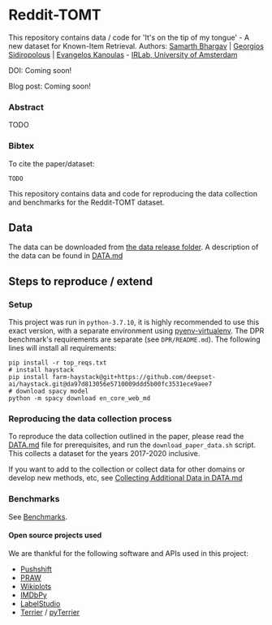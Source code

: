 # Reddit-TOMT

This repository contains data / code for 'It's on the tip of my tongue' - A new dataset for Known-Item Retrieval. 
Authors: [Samarth Bhargav](https://samarthbhargav.github.io/) | [Georgios Sidiropolous](https://twitter.com/gnsidiro/) | [Evangelos Kanoulas](https://staff.fnwi.uva.nl/e.kanoulas/) - [IRLab, University of Amsterdam](https://irlab.science.uva.nl/)

DOI: Coming soon!

Blog post: Coming soon!

### Abstract

TODO

### Bibtex

To cite the paper/dataset:
```
TODO
```


This repository contains data and code for reproducing the data collection and benchmarks for the Reddit-TOMT dataset. 


## Data

The data can be downloaded from [the data release folder](./data_release/). A description of the data can be found in [DATA.md](DATA.md#)  

## Steps to reproduce / extend
### Setup 

This project was run in `python-3.7.10`, it is highly recommended to use this exact version, with a separate environment
using [pyenv-virtualenv](https://github.com/pyenv/pyenv-virtualenv). The DPR benchmark's requirements are separate (see `DPR/README.md`).
The following lines will install all requirements:   

```
pip install -r top_reqs.txt
# install haystack
pip install farm-haystack@git+https://github.com/deepset-ai/haystack.git@da97d813056e5710009ddd5b00fc3531ece9aee7
# download spacy model
python -m spacy download en_core_web_md

```  


### Reproducing the data collection process 

To reproduce the data collection outlined in the paper, please read the [DATA.md](DATA.md) file
for prerequisites, and run the `download_paper_data.sh` script. This collects
a dataset for the years 2017-2020 inclusive.  

If you want to add to the collection or collect data for other domains or 
develop new methods, etc, see [Collecting Additional Data in DATA.md](DATA.md#Collecting-Additional-Data) 

 
### Benchmarks


See [Benchmarks](BENCHMARKS.md).

#### Open source projects used

We are thankful for the following software and APIs used in this project:

- [Pushshift](https://api.pushshift.io)
- [PRAW](https://praw.readthedocs.io/en/latest/)
- [Wikiplots](https://github.com/markriedl/WikiPlots)
- [IMDbPy](https://github.com/alberanid/imdbpy)
- [LabelStudio](https://labelstud.io/)
- [Terrier](http://terrier.org/) / [pyTerrier](https://github.com/terrier-org/pyterrier)


